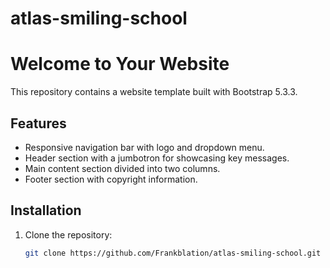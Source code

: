 # atlas-smiling-school
# Welcome to Your Website

This repository contains a website template built with Bootstrap 5.3.3.

## Features

- Responsive navigation bar with logo and dropdown menu.
- Header section with a jumbotron for showcasing key messages.
- Main content section divided into two columns.
- Footer section with copyright information.

## Installation

1. Clone the repository:

   ```bash
   git clone https://github.com/Frankblation/atlas-smiling-school.git
